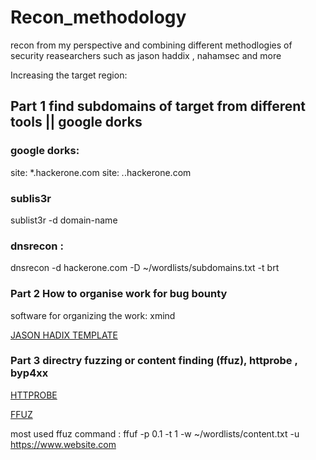 # Recon_methodology 
recon from my perspective and  combining different methodlogies of security reasearchers such as jason haddix , nahamsec and more


Increasing the target region:

## Part 1 find subdomains of target from different tools || google dorks  

### google dorks:

site: *.hackerone.com
site: *.*.hackerone.com

### sublis3r
sublist3r -d domain-name

### dnsrecon :

dnsrecon -d hackerone.com -D ~/wordlists/subdomains.txt -t brt


### Part 2 How to organise work for bug bounty 

software for organizing the work: xmind

<a href="https://github.com/anurag708989/recon_methodology/blob/main/jasonHaddix_PentestingTemplate.xmind">JASON HADIX TEMPLATE</a>

### Part 3 directry fuzzing or content finding  (ffuz), httprobe , byp4xx 

<a href="https://github.com/tomnomnom/httprobe">HTTPROBE</a>

<a href="https://github.com/ffuf/ffuf">FFUZ</a>

most used ffuz command : ffuf -p 0.1 -t 1 -w ~/wordlists/content.txt -u https://www.website.com
